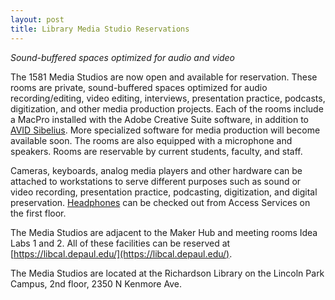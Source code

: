 ```yaml
---
layout: post
title: Library Media Studio Reservations
---
```


*Sound-buffered spaces optimized for audio and video*  

The 1581 Media Studios are now open and available for reservation. These rooms are private, sound-buffered spaces optimized for audio recording/editing, video editing, interviews, presentation practice, podcasts, digitization, and other media production projects. Each of the rooms include a MacPro installed with the Adobe Creative Suite software, in addition to [AVID Sibelius](https://www.avid.com/sibelius). More specialized software for media production will become available soon. The rooms are also equipped with a microphone and speakers. Rooms are reservable by current students, faculty, and staff.

Cameras, keyboards, analog media players and other hardware can be attached to workstations to serve different purposes such as sound or video recording, presentation practice, podcasting, digitization, and digital preservation. [Headphones](http://depaul.worldcat.org/title/headphones/oclc/863155640&referer=brief_results%22) can be checked out from Access Services on the first floor.

The Media Studios are adjacent to the Maker Hub and meeting rooms Idea Labs 1 and 2.  All of these facilities can be reserved at [https://libcal.depaul.edu/](https://libcal.depaul.edu/).

The Media Studios are located at the Richardson Library on the Lincoln Park Campus, 2nd floor, 2350 N Kenmore Ave.

